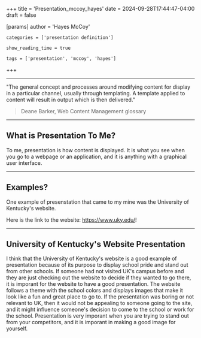 +++
title = 'Presentation_mccoy_hayes'
date = 2024-09-28T17:44:47-04:00
draft = false

[params]
	author = 'Hayes McCoy'
	
	categories = ['presentation definition']
	
	show_reading_time = true

	tags = ['presentation', 'mccoy', 'hayes']

+++

---

"The general concept and processes around modifying content for display in a particular channel, usually through templating. A template applied to content will result in output which is then delivered."
> Deane Barker, Web Content Management glossary

---

## What is Presentation To Me?

To me, presentation is how content is displayed. It is what you see when you go
to a webpage or an application, and it is anything with a graphical user interface.

---

## Examples?

One example of presenstation that came to my mine was the University of Kentucky's website.

Here is the link to the website: https://www.uky.edu/!


---

## University of Kentucky's Website Presentation

I think that the University of Kentucky's website is a good example of
presentation because of its purpose to display school pride and stand out from
other schools. If someone had not visited UK's campus before and they are just
checking out the website to decide if they wanted to go there, it is imporant
for the website to have a good presentation. The website follows a theme with the 
school colors and displays images that make it look like a fun and great place to
go to. If the presentation was boring or not relevant to UK, then it would not be
appealing to someone going to the site, and it might influence someone's decision to
come to the school or work for the school. Presentation is very imporant when you
are trying to stand out from your competitors, and it is imporant in making a good
image for yourself.


